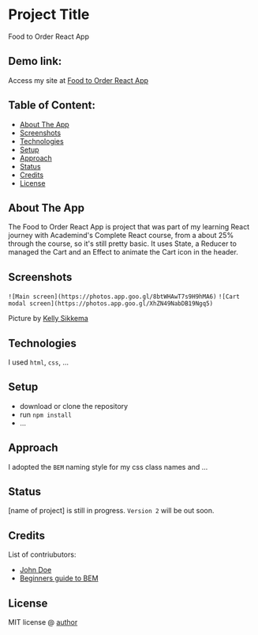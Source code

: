 # Project Title
Food to Order React App

## Demo link:
Access my site at [Food to Order React App](https://delightful-rock-0ebe86c03.2.azurestaticapps.net/)

## Table of Content:

- [About The App](#about-the-app)
- [Screenshots](#screenshots)
- [Technologies](#technologies)
- [Setup](#setup)
- [Approach](#approach)
- [Status](#status)
- [Credits](#credits)
- [License](#license)

## About The App
The Food to Order React App is project that was part of my learning React journey with Academind's Complete React course, from a about 25% through the course, so it's still pretty basic. It uses State, a Reducer to managed the Cart and an Effect to animate the Cart icon in the header. 

## Screenshots

`![Main screen](https://photos.app.goo.gl/8btWHAwT7s9H9hMA6)`
`![Cart modal screen](https://photos.app.goo.gl/XhZN49NabDB19Ngq5)`

Picture by [Kelly Sikkema](https://unsplash.com/@kellysikkema)

## Technologies
I used `html`, `css`, ...

## Setup
- download or clone the repository
- run `npm install`
- ...

## Approach
I adopted the `BEM` naming style for my css class names and ...

## Status
[name of project] is still in progress. `Version 2` will be out soon.

## Credits
List of contriubutors:
- [John Doe](johndoe.com)
- [Beginners guide to BEM](link-goes-here.com)

## License

MIT license @ [author](author.com)